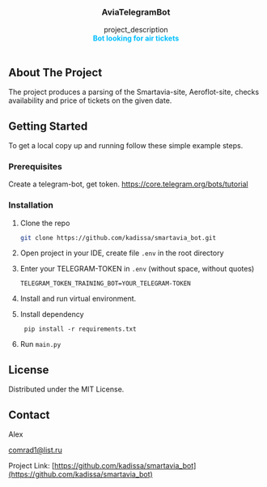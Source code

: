 <div align="center">

<h3 align="center">AviaTelegramBot</h3>

  <p align="center">
    project_description
    <br />
    <strong style="color: deepskyblue">Bot looking for air tickets</strong>
    <br />
    <br />
  </p>
</div>





<!-- ABOUT THE PROJECT -->

## About The Project

The project produces a parsing of the Smartavia-site, Aeroflot-site,
checks availability and price of tickets on the given date.





<!-- GETTING STARTED -->

## Getting Started


To get a local copy up and running follow these simple example steps.

### Prerequisites
Create a telegram-bot, get token.
https://core.telegram.org/bots/tutorial



### Installation


1. Clone the repo
   ```sh
   git clone https://github.com/kadissa/smartavia_bot.git
   ```
2. Open project in your IDE, create file `.env` in the root directory

3. Enter your TELEGRAM-TOKEN in `.env` (without space, without quotes)
   ```
   TELEGRAM_TOKEN_TRAINING_BOT=YOUR_TELEGRAM-TOKEN
   ```
4. Install and run virtual environment. 
5. Install dependency
   ```
    pip install -r requirements.txt
   ```
6. Run ```main.py```



<!-- LICENSE -->

## License

Distributed under the MIT License.




<!-- CONTACT -->

## Contact

Alex 

comrad1@list.ru

Project
Link: [https://github.com/kadissa/smartavia_bot](https://github.com/kadissa/smartavia_bot)



